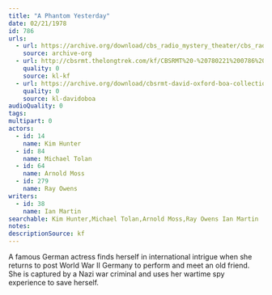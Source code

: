 ```yaml
---
title: "A Phantom Yesterday"
date: 02/21/1978
id: 786
urls: 
  - url: https://archive.org/download/cbs_radio_mystery_theater/cbs_radio_mystery_theater-0751-0800.zip/cbs_radio_mystery_theater-0751-0800%2Fcbsrmt_0786_a_phantom_yesterday.mp3
    source: archive-org
  - url: http://cbsrmt.thelongtrek.com/kf/CBSRMT%20-%20780221%200786%20A%20Phantom%20Yesterday_kf.mp3
    quality: 0
    source: kl-kf
  - url: https://archive.org/download/cbsrmt-david-oxford-boa-collection/CBSRMT-780221-0786-A-Phantom-Yesterday-(128-44)_WWSW-{BoA}.mp3
    quality: 0
    source: kl-davidoboa
audioQuality: 0
tags: 
multipart: 0
actors:  
  - id: 14
    name: Kim Hunter  
  - id: 84
    name: Michael Tolan  
  - id: 64
    name: Arnold Moss  
  - id: 279
    name: Ray Owens
writers:  
  - id: 38
    name: Ian Martin
searchable: Kim Hunter,Michael Tolan,Arnold Moss,Ray Owens Ian Martin
notes: 
descriptionSource: kf
---
```

A famous German actress finds herself in international intrigue when she returns to post World War II Germany to perform and meet an old friend. She is captured by a Nazi war criminal and uses her wartime spy experience to save herself.